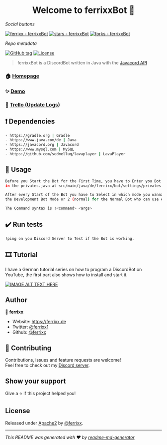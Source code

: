 <h1 align="center">Welcome to ferrixxBot 👋</h1>

_Social buttons_

[![ferrixx - ferrixxBot](https://img.shields.io/static/v1?label=ferrixx&message=ferrixxBot&color=blue&logo=github)](https://github.com/ferrixx/ferrixxBot)
[![stars - ferrixxBot](https://img.shields.io/github/stars/ferrixx/ferrixxBot?style=social)](https://github.com/ferrixx/ferrixxBot)
[![forks - ferrixxBot](https://img.shields.io/github/forks/ferrixx/ferrixxBot?style=social)](https://github.com/ferrixx/ferrixxBot)

_Repo metadata_

[![GitHub tag](https://img.shields.io/github/tag/ferrixx/ferrixxBot?include_prereleases=&sort=semver&color=blue)](https://github.com/ferrixx/ferrixxBot/releases/)
[![License](https://img.shields.io/badge/License-Apache2-blue)](#license)

> ferrixxBot is a DiscordBot written in Java with the <a href="https://javacord.org">Javacord API</a>

### 🏠 [Homepage](https://ferrixx.de)

### ✨ [Demo](https://ferrixx.de/discord)

### 📝 [Trello (Update Logs)](https://trello.com/b/bjl2Pvqw/discord-bot)

## ❗️ Dependencies

```sh
- https://gradle.org | Gradle
- https://www.java.com/de | Java
- https://javacord.org | Javacord
- https://www.mysql.com | MySQL
- https://github.com/sedmelluq/lavaplayer | LavaPlayer
```

## 🔌 Usage

```sh
Before you Start the Bot for the First Time, you have to Enter you Bot Tokens and MySQL Database dates 
in the privates.java at src/main/java/de/ferrixx/bot/settings/privates.java

After every Start of the Bot you have to Select in which mode you wanna Start the Bot, type 1 (Enter or Dev) for 
the Development Bot Mode or 2 (normal) for the Normal Bot who can use everyone.

The Command syntax is !<command> <args>
```

## ✔️ Run tests

```sh
!ping on you Discord Server to Test if the Bot is working.
```

## 🎞 Tutorial

I have a German tutorial series on how to program a DiscordBot on YouTube, the first part also shows how to install and start it.

[![IMAGE ALT TEXT HERE](https://img.youtube.com/vi/-SBL6Uzz4L4/0.jpg)](https://www.youtube.com/watch?v=-SBL6Uzz4L4)


## Author

👤 **ferrixx**

* Website: https://ferrixx.de
* Twitter: [@ferrixx1](https://twitter.com/ferrixx1)
* Github: [@ferrixx](https://github.com/ferrixx)

## 🤝 Contributing

Contributions, issues and feature requests are welcome!<br />Feel free to check out my [Discord server](https://ferrixx.de/discord). 

## Show your support

Give a ⭐️ if this project helped you!

## License

Released under [Apache2](/LICENSE) by [@ferrixx](https://github.com/ferrixx).

***
_This README was generated with ❤️ by [readme-md-generator](https://github.com/kefranabg/readme-md-generator)_
